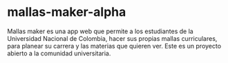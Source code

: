# mallas-maker-alpha
Mallas maker es una app web que permite a los estudiantes de la Universidad Nacional de Colombia, hacer sus propias mallas curriculares, para planear su carrera y las materias que quieren ver. Este es un proyecto abierto a la comunidad universitaria.
